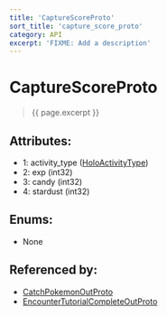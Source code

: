```yaml
---
title: 'CaptureScoreProto'
sort_title: 'capture_score_proto'
category: API
excerpt: 'FIXME: Add a description'
---
```


[comment]: <> (THIS PART IS GENERATED - AKA DON'T EDIT THIS PART MANUALLY)

# CaptureScoreProto

> {{ page.excerpt }}

## Attributes:

- 1: activity_type ([HoloActivityType](../../enums/HoloActivityType/)) 
- 2: exp (int32) 
- 3: candy (int32) 
- 4: stardust (int32) 

## Enums:

- None

## Referenced by:

- [CatchPokemonOutProto](../CatchPokemonOutProto/)
- [EncounterTutorialCompleteOutProto](../EncounterTutorialCompleteOutProto/)

[comment]: <> (YOU CAN EDIT AFTER THIS)
